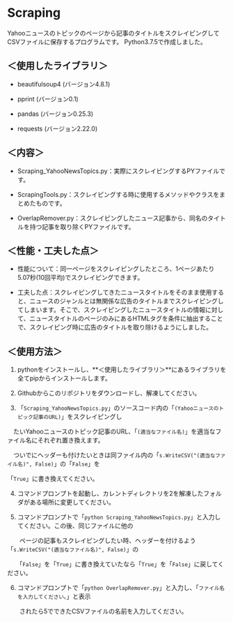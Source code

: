 # Scraping
Yahooニュースのトピックのページから記事のタイトルをスクレイピングしてCSVファイルに保存するプログラムです。
Python3.7.5で作成しました。

## ＜使用したライブラリ＞

- beautifulsoup4 (バージョン4.8.1)

- pprint (バージョン0.1)

- pandas (バージョン0.25.3)

- requests (バージョン2.22.0)

## ＜内容＞

- Scraping_YahooNewsTopics.py：実際にスクレイピングするPYファイルです。

- ScrapingTools.py：スクレイピングする時に使用するメソッドやクラスをまとめたものです。

- OverlapRemover.py：スクレイピングしたニュース記事から、同名のタイトルを持つ記事を取り除くPYファイルです。

## ＜性能・工夫した点＞

- 性能について：同一ページをスクレイピングしたところ、1ページあたり5.07秒(10回平均)でスクレイピングできます。

- 工夫した点：スクレイピングしてきたニュースタイトルをそのまま使用すると、ニュースのジャンルとは無関係な広告のタイトルまでスクレイピングしてしまいます。そこで、スクレイピングしたニュースタイトルの情報に対して、ニュースタイトルのページのみにあるHTMLタグを条件に抽出することで、スクレイピング時に広告のタイトルを取り除けるようにしました。

## ＜使用方法＞

1. pythonをインストールし、**＜使用したライブラリ＞**にあるライブラリを全てpipからインストールします。

1. Githubからこのリポジトリをダウンロードし、解凍してください。

1. 「`Scraping_YahooNewsTopics.py`」のソースコード内の「```(Yahooニュースのトピック記事のURL)```」をスクレイピングし

　たいYahooニュースのトピック記事のURL、「```(適当なファイル名)```」を適当なファイル名にそれぞれ置き換えます。
 
　ついでにヘッダーも付けたいときは同ファイル内の「```s.WriteCSV("(適当なファイル名)", False)```」の「```False```」を
 
 「```True```」に書き換えてください。
 
4. コマンドプロンプトを起動し、カレントディレクトリを2を解凍したフォルダがある場所に変更してください。
 
5. コマンドプロンプトで「`python Scraping_YahooNewsTopics.py`」と入力してください。この後、同じファイルに他の

  　　ページの記事もスクレイピングしたい時、ヘッダーを付けるよう「```s.WriteCSV("(適当なファイル名)", False)```」の

 　　「```False```」を「```True```」に書き換えていたなら「```True```」を「```False```」に戻してください。
 
6. コマンドプロンプトで「`python OverlapRemover.py`」と入力し、「`ファイル名を入力してください。`」と表示

　　されたら5でできたCSVファイルの名前を入力してください。



